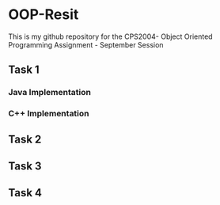 # OOP-Resit

This is my github repository for the CPS2004- Object Oriented Programming Assignment - September Session

## Task 1

### Java Implementation

### C++ Implementation

## Task 2

## Task 3

## Task 4

